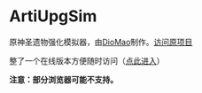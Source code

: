 # ArtiUpgSim
原神圣遗物强化模拟器，由[DioMao](https://github.com/DioMao)制作。[访问原项目](https://github.com/DioMao/genshin_ArtifactsUpgradeSim_vue)

整了一个在线版本方便随时访问（[点此进入](https://mimangz.github.io/ArtiUpgSim/index.html)）

**注意：部分浏览器可能不支持。**
